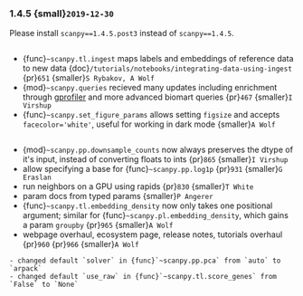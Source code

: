 ### 1.4.5 {small}`2019-12-30`

Please install `scanpy==1.4.5.post3` instead of `scanpy==1.4.5`.

```{rubric} New functionality
```

- {func}`~scanpy.tl.ingest` maps labels and embeddings of reference data to new data {doc}`/tutorials/notebooks/integrating-data-using-ingest` {pr}`651` {smaller}`S Rybakov, A Wolf`
- {mod}`~scanpy.queries` recieved many updates including enrichment through [gprofiler] and more advanced biomart queries {pr}`467` {smaller}`I Virshup`
- {func}`~scanpy.set_figure_params` allows setting `figsize` and accepts `facecolor='white'`, useful for working in dark mode  {smaller}`A Wolf`

```{rubric} Code design
```

- {mod}`~scanpy.pp.downsample_counts` now always preserves the dtype of it's input, instead of converting floats to ints {pr}`865` {smaller}`I Virshup`
- allow specifying a base for {func}`~scanpy.pp.log1p` {pr}`931` {smaller}`G Eraslan`
- run neighbors on a GPU using rapids {pr}`830` {smaller}`T White`
- param docs from typed params {smaller}`P Angerer`
- {func}`~scanpy.tl.embedding_density` now only takes one positional argument; similar for {func}`~scanpy.pl.embedding_density`, which gains a param `groupby` {pr}`965` {smaller}`A Wolf`
- webpage overhaul, ecosystem page, release notes, tutorials overhaul {pr}`960` {pr}`966` {smaller}`A Wolf`

```{warning}
- changed default `solver` in {func}`~scanpy.pp.pca` from `auto` to `arpack`
- changed default `use_raw` in {func}`~scanpy.tl.score_genes` from `False` to `None`
```

[gprofiler]: https://biit.cs.ut.ee/gprofiler/
